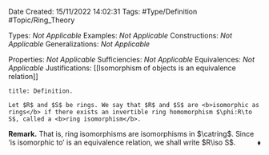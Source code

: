 <div class="topSpace"></div>

Date Created: 15/11/2022 14:02:31
Tags: #Type/Definition #Topic/Ring_Theory

Types: <i>Not Applicable</i>
Examples: <i>Not Applicable</i>
Constructions: <i>Not Applicable</i>
Generalizations: <i>Not Applicable</i>

Properties: <i>Not Applicable</i>
Sufficiencies: <i>Not Applicable</i>
Equivalences: <i>Not Applicable</i>
Justifications: [[Isomorphism of objects is an equivalence relation]]

``` ad-Definition
title: Definition.

Let $R$ and $S$ be rings. We say that $R$ and $S$ are <b>isomorphic as rings</b> if there exists an invertible ring homomorphism $\phi:R\to S$, called a <b>ring isomorphism</b>.

```

<b>Remark.</b> That is, ring isomorphisms are isomorphisms in $\catring$. Since ‘is isomorphic to’ is an equivalence relation, we shall write $R\iso S$.<span style="float:right;">$\blacklozenge$</span>
